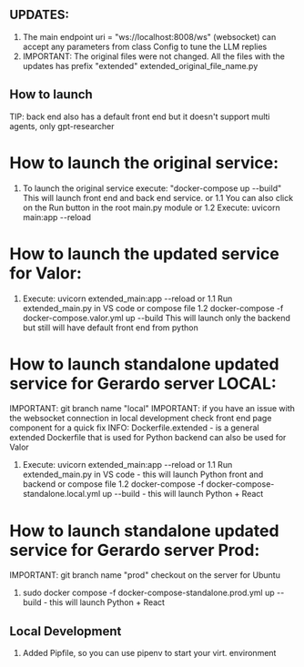 ## UPDATES: 
1. The main endpoint uri = "ws://localhost:8008/ws" (websocket) can accept any parameters from class Config to tune the LLM replies 
2. IMPORTANT: The original files were not changed. All the files with the updates has prefix "extended" extended_original_file_name.py 

## How to launch

TIP: back end also has a default front end but it doesn't support multi agents, only gpt-researcher 

# How to launch the original service: 

1. To launch the original service execute: "docker-compose up --build" This will launch front end and back end service. 
or
1.1 You can also click on the Run button in the root main.py module
or
1.2 Execute: uvicorn main:app --reload


# How to launch the updated service for Valor: 

1. Execute: uvicorn extended_main:app --reload
or
1.1 Run extended_main.py in VS code 
or compose file 
1.2 docker-compose -f docker-compose.valor.yml up --build  This will launch only the backend but still will have default front end from python 


# How to launch standalone updated service for Gerardo server LOCAL: 

IMPORTANT: git branch name "local"
IMPORTANT: if you have an issue with the websocket connection in local development check front end page component for a quick fix
INFO: Dockerfile.extended - is a general extended Dockerfile that is used for Python backend can also be used for Valor
1. Execute: uvicorn extended_main:app --reload
or 
1.1 Run extended_main.py in VS code - this will launch Python front and backend 
or compose file
1.2 docker-compose -f docker-compose-standalone.local.yml up --build  - this will launch Python + React 

# How to launch standalone updated service for Gerardo server Prod: 
IMPORTANT: git branch name "prod" checkout on the server for Ubuntu
1. sudo docker compose -f docker-compose-standalone.prod.yml up --build  - this will launch Python + React 


## Local Development

1. Added Pipfile, so you can use pipenv to start your virt. environment

